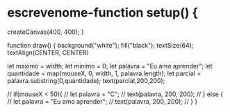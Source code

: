 # escrevenome-function setup() {
  createCanvas(400, 400);
}

function draw() {
  background("white");
  fill("black");
  textSize(64);
  textAlign(CENTER, CENTER)
  
  let maximo = width;
  let minimo = 0;
  let palavra = "Eu amo aprender";
  let quantidade = map(mouseX, 0, width, 1, palavra.length);
  let parcial = palavra.substring(0,quantidade);
  text(parcial,200,200);
  
//  if(mouseX < 50){
//    let palavra = "C";
//    text(palavra, 200, 200);
//  } else {
//    let palavra = "Eu amo aprender";
//    text(palavra, 200, 200);
//  }
}
